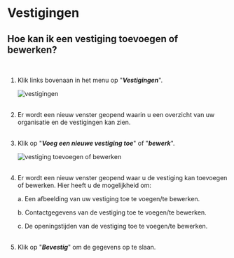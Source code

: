 # Vestigingen

## Hoe kan ik een vestiging toevoegen of bewerken?
<br />

1.  Klik links bovenaan in het menu op "**_Vestigingen_**".

    <img src="https://raw.githubusercontent.com/teamforus/manuals/master/img/manual-aanbieder-vestigingen.png" alt="vestigingen" style="max-width:400px"><br />&nbsp;

2.  Er wordt een nieuw venster geopend waarin u een overzicht van uw organisatie en de vestigingen kan zien.<br />&nbsp;

3.  Klik op "**_Voeg een nieuwe vestiging toe_**" of "**_bewerk_**".

    <img src="https://raw.githubusercontent.com/teamforus/manuals/master/img/manual-aanbieder-vestiging-bewerk.png" alt="vestiging toevoegen of bewerken" style="max-width:400px"><br />&nbsp;

4.  Er wordt een nieuw venster geopend waar u de vestiging kan toevoegen of bewerken. Hier heeft u de mogelijkheid om:

    a.  Een afbeelding van uw vestiging toe te voegen/te bewerken.

    b.  Contactgegevens van de vestiging toe te voegen/te bewerken.

    c.  De openingstijden van de vestiging toe te voegen/te bewerken.<br />&nbsp;

5.  Klik op "**_Bevestig_**" om de gegevens op te slaan.<br />&nbsp;

